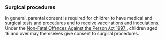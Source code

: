 ###  Surgical procedures

In general, parental consent is required for children to have medical and
surgical tests and procedures and to receive vaccinations and inoculations.
Under the [ Non-Fatal Offences Against the Person Act 1997
](http://www.irishstatutebook.ie/1997/en/act/pub/0026/sec0023.html#zza26y1997s23)
, children aged 16 and over may themselves give consent to surgical
procedures.
